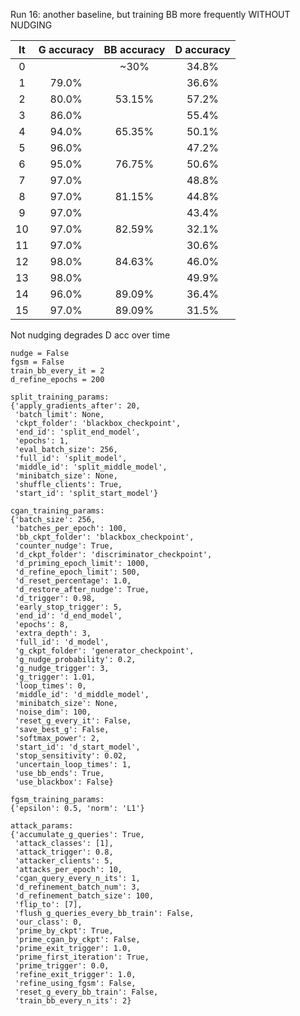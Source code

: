 Run 16: another baseline, but training BB more frequently WITHOUT NUDGING

| It | G accuracy | BB accuracy | D accuracy |
|:------:|:------:|:------:|:------:|
| 0      |        | ~30%   | 34.8%  | 
| 1      | 79.0%  |        | 36.6%  | 
| 2      | 80.0%  | 53.15% | 57.2%  |
| 3      | 86.0%  |        | 55.4%  |
| 4      | 94.0%  | 65.35% | 50.1%  |
| 5      | 96.0%  |        | 47.2%  |
| 6      | 95.0%  | 76.75% | 50.6%  |
| 7      | 97.0%  |        | 48.8%  |
| 8      | 97.0%  | 81.15% | 44.8%  |
| 9      | 97.0%  |        | 43.4%  |
| 10     | 97.0%  | 82.59% | 32.1%  |
| 11     | 97.0%  |        | 30.6%  |
| 12     | 98.0%  | 84.63% | 46.0%  |
| 13     | 98.0%  |        | 49.9%  |
| 14     | 96.0%  | 89.09% | 36.4%  |
| 15     | 97.0%  | 89.09% | 31.5%  |

Not nudging degrades D acc over time

```
nudge = False
fgsm = False
train_bb_every_it = 2
d_refine_epochs = 200
```

```
split_training_params:
{'apply_gradients_after': 20,
 'batch_limit': None,
 'ckpt_folder': 'blackbox_checkpoint',
 'end_id': 'split_end_model',
 'epochs': 1,
 'eval_batch_size': 256,
 'full_id': 'split_model',
 'middle_id': 'split_middle_model',
 'minibatch_size': None,
 'shuffle_clients': True,
 'start_id': 'split_start_model'}

cgan_training_params:
{'batch_size': 256,
 'batches_per_epoch': 100,
 'bb_ckpt_folder': 'blackbox_checkpoint',
 'counter_nudge': True,
 'd_ckpt_folder': 'discriminator_checkpoint',
 'd_priming_epoch_limit': 1000,
 'd_refine_epoch_limit': 500,
 'd_reset_percentage': 1.0,
 'd_restore_after_nudge': True,
 'd_trigger': 0.98,
 'early_stop_trigger': 5,
 'end_id': 'd_end_model',
 'epochs': 8,
 'extra_depth': 3,
 'full_id': 'd_model',
 'g_ckpt_folder': 'generator_checkpoint',
 'g_nudge_probability': 0.2,
 'g_nudge_trigger': 3,
 'g_trigger': 1.01,
 'loop_times': 0,
 'middle_id': 'd_middle_model',
 'minibatch_size': None,
 'noise_dim': 100,
 'reset_g_every_it': False,
 'save_best_g': False,
 'softmax_power': 2,
 'start_id': 'd_start_model',
 'stop_sensitivity': 0.02,
 'uncertain_loop_times': 1,
 'use_bb_ends': True,
 'use_blackbox': False}

fgsm_training_params:
{'epsilon': 0.5, 'norm': 'L1'}

attack_params:
{'accumulate_g_queries': True,
 'attack_classes': [1],
 'attack_trigger': 0.8,
 'attacker_clients': 5,
 'attacks_per_epoch': 10,
 'cgan_query_every_n_its': 1,
 'd_refinement_batch_num': 3,
 'd_refinement_batch_size': 100,
 'flip_to': [7],
 'flush_g_queries_every_bb_train': False,
 'our_class': 0,
 'prime_by_ckpt': True,
 'prime_cgan_by_ckpt': False,
 'prime_exit_trigger': 1.0,
 'prime_first_iteration': True,
 'prime_trigger': 0.0,
 'refine_exit_trigger': 1.0,
 'refine_using_fgsm': False,
 'reset_g_every_bb_train': False,
 'train_bb_every_n_its': 2}
```